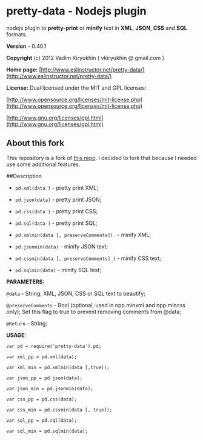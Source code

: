 # pretty-data - Nodejs plugin

nodejs plugin to **pretty-print** or **minify**
text in **XML**, **JSON**, **CSS**  and  **SQL** formats.

**Version** - 0.40.1

**Copyright** (c) 2012 Vadim Kiryukhin ( vkiryukhin @ gmail.com )

**Home page:** [http://www.eslinstructor.net/pretty-data/](http://www.eslinstructor.net/pretty-data/) 

**License:** Dual licensed under
the MIT and GPL licenses:

[http://www.opensource.org/licenses/mit-license.php](http://www.opensource.org/licenses/mit-license.php)

[http://www.gnu.org/licenses/gpl.html](http://www.gnu.org/licenses/gpl.html)

## About this fork
This repository is a fork of [this repo](https://github.com/vkiryukhin/pretty-data). I decided to fork that because I needed use some additional features.
 
##Description

* `pd.xml(data )` - pretty print XML; 

* `pd.json(data)` - pretty print JSON; 

* `pd.css(data )` - pretty print CSS; 

* `pd.sql(data )` - pretty print SQL; 

* `pd.xmlmin(data [, preserveComments]) ` - minify XML; 

* `pd.jsonmin(data)` - minify JSON text;

* `pd.cssmin(data [, preserveComments] )` - minify CSS text; 

* `pd.sqlmin(data)` - minify SQL text;

**PARAMETERS:**

`@data` - String; XML, JSON, CSS or SQL text to beautify; 

`@preserveComments` - Bool (optional, used in npp.minxml and npp.mincss only); 
                       Set this flag to true to prevent removing comments from @data; 

`@Return` - String;


**USAGE:**

`var pd = require('pretty-data').pd; `

`var xml_pp = pd.xml(data); `

`var xml_min = pd.xmlmin(data [,true]);` 

`var json_pp = pd.json(data);` 

`var json_min = pd.jsonmin(data);` 

`var css_pp = pd.css(data); `

`var css_min = pd.cssmin(data [, true]);`

`var sql_pp = pd.sql(data);` 

`var sql_min = pd.sqlmin(data);` 




